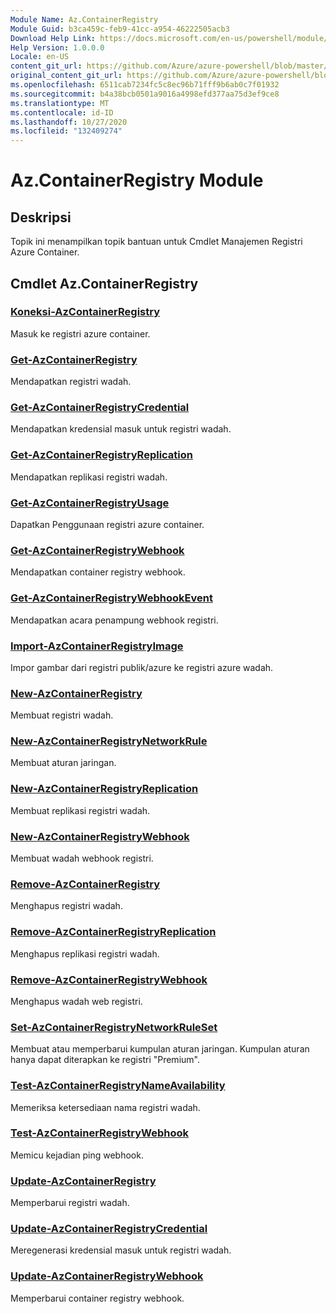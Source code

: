 ```yaml
---
Module Name: Az.ContainerRegistry
Module Guid: b3ca459c-feb9-41cc-a954-46222505acb3
Download Help Link: https://docs.microsoft.com/en-us/powershell/module/az.containerregistry
Help Version: 1.0.0.0
Locale: en-US
content_git_url: https://github.com/Azure/azure-powershell/blob/master/src/ContainerRegistry/ContainerRegistry/help/Az.ContainerRegistry.md
original_content_git_url: https://github.com/Azure/azure-powershell/blob/master/src/ContainerRegistry/ContainerRegistry/help/Az.ContainerRegistry.md
ms.openlocfilehash: 6511cab7234fc5c8ec96b71fff9b6ab0c7f01932
ms.sourcegitcommit: b4a38bcb0501a9016a4998efd377aa75d3ef9ce8
ms.translationtype: MT
ms.contentlocale: id-ID
ms.lasthandoff: 10/27/2020
ms.locfileid: "132409274"
---
```

# Az.ContainerRegistry Module
## Deskripsi
Topik ini menampilkan topik bantuan untuk Cmdlet Manajemen Registri Azure Container.

## Cmdlet Az.ContainerRegistry
### [Koneksi-AzContainerRegistry](Connect-AzContainerRegistry.md)
Masuk ke registri azure container.

### [Get-AzContainerRegistry](Get-AzContainerRegistry.md)
Mendapatkan registri wadah.

### [Get-AzContainerRegistryCredential](Get-AzContainerRegistryCredential.md)
Mendapatkan kredensial masuk untuk registri wadah.

### [Get-AzContainerRegistryReplication](Get-AzContainerRegistryReplication.md)
Mendapatkan replikasi registri wadah.

### [Get-AzContainerRegistryUsage](Get-AzContainerRegistryUsage.md)
Dapatkan Penggunaan registri azure container.

### [Get-AzContainerRegistryWebhook](Get-AzContainerRegistryWebhook.md)
Mendapatkan container registry webhook.

### [Get-AzContainerRegistryWebhookEvent](Get-AzContainerRegistryWebhookEvent.md)
Mendapatkan acara penampung webhook registri.

### [Import-AzContainerRegistryImage](Import-AzContainerRegistryImage.md)
Impor gambar dari registri publik/azure ke registri azure wadah.

### [New-AzContainerRegistry](New-AzContainerRegistry.md)
Membuat registri wadah.

### [New-AzContainerRegistryNetworkRule](New-AzContainerRegistryNetworkRule.md)
Membuat aturan jaringan.

### [New-AzContainerRegistryReplication](New-AzContainerRegistryReplication.md)
Membuat replikasi registri wadah.

### [New-AzContainerRegistryWebhook](New-AzContainerRegistryWebhook.md)
Membuat wadah webhook registri.

### [Remove-AzContainerRegistry](Remove-AzContainerRegistry.md)
Menghapus registri wadah.

### [Remove-AzContainerRegistryReplication](Remove-AzContainerRegistryReplication.md)
Menghapus replikasi registri wadah.

### [Remove-AzContainerRegistryWebhook](Remove-AzContainerRegistryWebhook.md)
Menghapus wadah web registri.

### [Set-AzContainerRegistryNetworkRuleSet](Set-AzContainerRegistryNetworkRuleSet.md)
Membuat atau memperbarui kumpulan aturan jaringan. Kumpulan aturan hanya dapat diterapkan ke registri "Premium".

### [Test-AzContainerRegistryNameAvailability](Test-AzContainerRegistryNameAvailability.md)
Memeriksa ketersediaan nama registri wadah.

### [Test-AzContainerRegistryWebhook](Test-AzContainerRegistryWebhook.md)
Memicu kejadian ping webhook.

### [Update-AzContainerRegistry](Update-AzContainerRegistry.md)
Memperbarui registri wadah.

### [Update-AzContainerRegistryCredential](Update-AzContainerRegistryCredential.md)
Meregenerasi kredensial masuk untuk registri wadah.

### [Update-AzContainerRegistryWebhook](Update-AzContainerRegistryWebhook.md)
Memperbarui container registry webhook.

